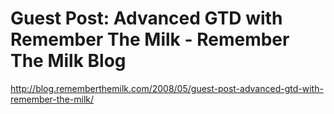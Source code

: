 <!--
id: 1420247488
link: http://kevinisom.info/post/1420247488/guest-post-advanced-gtd-with-remember-the-milk
slug: guest-post-advanced-gtd-with-remember-the-milk
date: Thu Oct 28 2010 15:47:04 GMT+1300 (NZDT)
raw: {"blog_name":"kevinisom","id":1420247488,"post_url":"http://kevinisom.info/post/1420247488/guest-post-advanced-gtd-with-remember-the-milk","slug":"guest-post-advanced-gtd-with-remember-the-milk","type":"link","date":"2010-10-28 02:47:04 GMT","timestamp":1288234024,"state":"published","format":"html","reblog_key":"IwgXiBcA","tags":[],"short_url":"http://tmblr.co/Zw68Yy1Kfq70","highlighted":[],"feed_item":"http://blog.rememberthemilk.com/2008/05/guest-post-advanced-gtd-with-remember-the-milk/","from_feed_id":"650234","note_count":0,"title":"Guest Post: Advanced GTD with Remember The Milk - Remember The Milk Blog","url":"http://blog.rememberthemilk.com/2008/05/guest-post-advanced-gtd-with-remember-the-milk/","description":""}
publish: 2010-10-028
tags: 
title: Guest Post: Advanced GTD with Remember The Milk - Remember The Milk Blog
-->


Guest Post: Advanced GTD with Remember The Milk - Remember The Milk Blog
========================================================================

<http://blog.rememberthemilk.com/2008/05/guest-post-advanced-gtd-with-remember-the-milk/>

